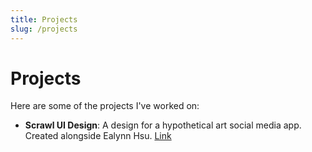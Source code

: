 ```yaml
---
title: Projects
slug: /projects
---
```


# Projects

Here are some of the projects I've worked on:

- **Scrawl UI Design**: A design for a hypothetical art social media app. Created alongside Ealynn Hsu. [Link](./scrawl)

<!-- Add more project descriptions -->
